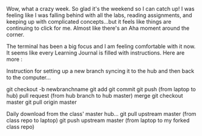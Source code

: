 Wow, what a crazy week.  So glad it's the weekend so I can catch up!
I was feeling like I was falling behind with all the labs, reading assignments, and keeping up with complicated concepts...but it feels like things are continuing to click for me.  Almost like there's an Aha moment around the corner.  

The terminal has been a big focus and I am feeling comfortable with it now.  It seems like every Learning Journal is filled with instructions.  Here are more :

Instruction for setting up a new branch syncing it to the hub and then back to the computer...

git checkout -b newbranchname
git add
git commit
git push (from laptop to hub)
pull request (from hub branch to hub master)
merge
git checkout master
git pull origin master

Daily download from the class' master hub...
git pull upstream master (from class repo to laptop)
git push upstream master (from laptop to my forked class repo)
